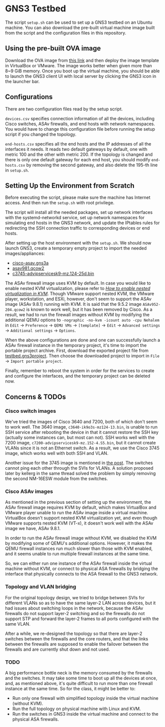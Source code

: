 GNS3 Testbed
============

The script `setup.sh` can be used to set up a GNS3 testbed on an Ubuntu machine.
You can also download the pre-built virtual machine image built from the script
and the configuration files in this repository.


Using the pre-built OVA image
-----------------------------

Download the OVA image from [this
link](https://drive.google.com/open?id=1b45on6LJ3cIncgQieHtOtbJceNP5xD-o) and
then deploy the image template in VirtualBox or VMware. The image works better
when given more than 8~9 GiB memory. Once you boot up the virtual machine, you
should be able to launch the GNS3 client UI with local server by clicking the
GNS3 icon in the launcher bar.


Configurations
--------------

There are two configuration files read by the setup script.

`devices.csv` specifies connection information of all the devices, including
Cisco switches, ASAv firewalls, and end hosts with network namespaces. You would
have to change this configuration file before running the setup script if you
changed the topology.

`end-hosts.csv` specifies all the end hosts and the IP addresses of all the
interfaces it needs. It reads two default gateways by default, one with metric
100 and the other with metric 200. If the topology is changed and there is only
one default gateway for each end host, you should modify `end-hosts.csv` by
removing the second gateway, and also delete the 195-th line in `setup.sh`.


Setting Up the Environment from Scratch
---------------------------------------

Before executing the script, please make sure the machine has Internet access.
And then run the `setup.sh` with root privilege.

The script will install all the needed packages, set up network interfaces with
the systemd-networkd service, set up network namespaces for simulating end hosts
in the GNS3 network, and update the IPtables rules for redirecting the SSH
connection traffic to corresponding devices or end hosts.

After setting up the host environment with the `setup.sh`. We should now launch
GNS3, create a temporary empty project to import the needed images/appliances:

- [cisco-asav.gns3a](https://drive.google.com/open?id=1Bqfc83Ge8ups5L5XoOkEIe2sJ7zNJWhd)
- [asav981.qcow2](https://drive.google.com/open?id=1fyn1jTqemZ4aTfNtIYy4HeDUUfRvQnp8)
- [c3745-advipservicesk9-mz.124-25d.bin](https://drive.google.com/open?id=1nC8lIDqcZQTba_lufhwm5YjlsHigKn_b)

The ASAv firewall image uses KVM by default. In case you would like to enable
nested KVM virtualization, please refer to _[How to enable nested virtualization
in KVM](https://docs.fedoraproject.org/quick-docs/en-US/using-nested-virtualization-in-kvm.html)_.
Though VMware support nested KVM, the VMware player, workstation, and ESXi,
however, don't seem to support the ASAv image (ASAv 9.8.1) running with KVM. It
is said that the 9.5.2 image `ASAv952-204.qcow2` is known to work well, but it
has been removed by Cisco. As a result, we had to run the firewall images
without KVM by modifying the additional QEMU options to `-nographic -no-kvm
-icount auto -cpu Nehalem` in `Edit` -> `Preference` -> `QEMU VMs` ->
`[template]` -> `Edit` -> `Advanced settings` -> `Additional settings` ->
`Options`.

When the above configurations are done and one can successfully launch a ASAv
firewall instance in the temporary project, it's time to import the portable
project archive. First, download the exported project file from
[testbed.gns3project](https://drive.google.com/open?id=1xdELXBh21zZOC-Wjq_pmZoKlI_E8vuJf).
Then choose the downloaded project to import in `File` -> `Import portable
project`.

Finally, remember to reboot the system in order for the services to create and
configure the interfaces, and the temporary project can be deleted now.


Concerns & TODOs
----------------

### Cisco switch images

We've tried the images of Cisco 3640 and 7200, both of which don't seem to work
well. The 3640 image, `c3640-ik9o3s-mz124-13.bin`, is unable to run SSH service
after rebooting the device in that it cannot restore the SSH key (actually some
instances can, but most can not). SSH works well with the 7200 image,
`c7200-advipservicesk9-mz.152-4.S5.bin`, but it cannot create VLANs since it is
not an Ethernet switch. As a result, we use the Cisco 3745 image, which works
well with both SSH and VLAN.

Another issue for the 3745 image is mentioned in [the
post](http://forum.gns3.net/topic2786.html). The switches cannot ping each other
through the SVIs for VLANs. A solution proposed later by kellerg in the same
thread solved the problem by simply removing the second NM-16ESW module from the
switches.

### Cisco ASAv images

As mentioned in the previous section of setting up the environment, the ASAv
firewall image requires KVM by default, which makes VirtualBox and VMware player
unable to run the ASAv image inside a virtual machine. VirtualBox doesn't
support nested KVM virtualization yet, and even though VMware supports nested
KVM (VT-x), it doesn't work well with the ASAv image we have, ASAv 9.8.1.

In order to run the ASAv firewall image without KVM, we disabled the KVM by
modifying some of QEMU's additional options. However, it makes the QEMU firewall
instances run much slower than those with KVM enabled, and it seems unable to
run multiple firewall instances at the same time.

So, we can either run one instance of the ASAv firewall inside the virtual
machine without KVM, or connect to physical ASA firewalls by bridging the
interface that physically connects to the ASA firewall to the GNS3 network.

### Topology and VLAN bridging

For the original topology design, we tried to bridge between SVIs for different
VLANs so as to have the same layer-2 LAN across devices, but it had issues about
switching loops in the network, because the ASAv firewalls do not support
layer-2 switching and so the firewalls do not support STP and forward the
layer-2 frames to all ports configured with the same VLAN.

After a while, we re-designed the topology so that there are layer-2 switches
between the firewalls and the core routers, and that the links between the
firewalls are supposed to enable the failover between the firewalls and are
currently shut down and not used.

### TODO

A big performance bottle neck is the memory consumed by the firewalls and the
switches. It may take some time to boot up all the devices at once, and, as
mentioned above, it's quite difficult to run more than one firewall instance at
the same time. So for the class, it might be better to:

- Run only one firewall with simplified topology inside the virtual machine (without KVM).
- Run the full topology on physical machine with Linux and KVM.
- Run the switches in GNS3 inside the virtual machine and connect to the physical ASA firewalls.

